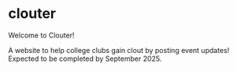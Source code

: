 # clouter
Welcome to Clouter!

A website to help college clubs gain clout by posting event updates!
Expected to be completed by September 2025.
